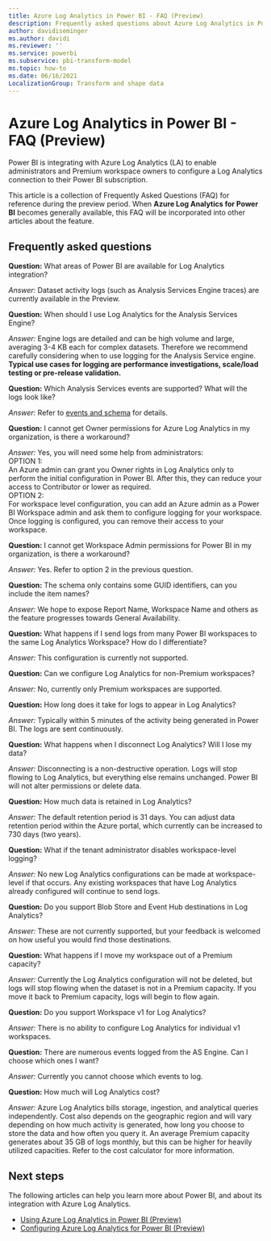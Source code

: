 ```yaml
---
title: Azure Log Analytics in Power BI - FAQ (Preview)
description: Frequently asked questions about Azure Log Analytics in Power BI
author: davidiseminger
ms.author: davidi
ms.reviewer: ''
ms.service: powerbi
ms.subservice: pbi-transform-model
ms.topic: how-to
ms.date: 06/16/2021
LocalizationGroup: Transform and shape data
---
```

# Azure Log Analytics in Power BI - FAQ (Preview)

Power BI is integrating with Azure Log Analytics (LA) to enable administrators and Premium workspace owners to configure a Log Analytics connection to their Power BI subscription. 

This article is a collection of Frequently Asked Questions (FAQ) for reference during the preview period. When **Azure Log Analytics for Power BI** becomes generally available, this FAQ will be incorporated into other articles about the feature.

## Frequently asked questions

**Question:** What areas of Power BI are available for Log Analytics integration?  

*Answer:* Dataset activity logs (such as Analysis Services Engine traces) are currently available in the Preview.  

**Question:** When should I use Log Analytics for the Analysis Services Engine?  

*Answer:* Engine logs are detailed and can be high volume and large, averaging 3-4 KB each for complex datasets. Therefore we recommend carefully considering when to use logging for the Analysis Service engine. **Typical use cases for logging are performance investigations, scale/load testing or pre-release validation.**  

**Question:**  Which Analysis Services events are supported? What will the logs look like?  

*Answer:*  Refer to [events and schema](desktop-log-analytics-configure.md#events-and-schema) for details.  

**Question:**  I cannot get Owner permissions for Azure Log Analytics in my organization, is there a workaround?  

*Answer:*  Yes, you will need some help from administrators:  
OPTION 1:  
An Azure admin can grant you Owner rights in Log Analytics only to perform the initial configuration in Power BI. After this, they can reduce your access to Contributor or lower as required.  
OPTION 2:  
For workspace level configuration, you can add an Azure admin as a Power BI Workspace admin and ask them to configure logging for your workspace. Once logging is configured, you can remove their access to your workspace.

**Question:**  I cannot get Workspace Admin permissions for Power BI in my organization, is there a workaround?  

*Answer:*  Yes. Refer to option 2 in the previous question.  

**Question:**  The schema only contains some GUID identifiers, can you include the item names?  

*Answer:*  We hope to expose Report Name, Workspace Name and others as the feature progresses towards General Availability.  

**Question:**  What happens if I send logs from many Power BI workspaces to the same Log Analytics Workspace? How do I differentiate?  

*Answer:*  This configuration is currently not supported. 

**Question:**  Can we configure Log Analytics for non-Premium workspaces?  

*Answer:*  No, currently only Premium workspaces are supported.  

**Question:**  How long does it take for logs to appear in Log Analytics?  

*Answer:*  Typically within 5 minutes of the activity being generated in Power BI. The logs are sent continuously.  

**Question:**  What happens when I disconnect Log Analytics? Will I lose my data?  

*Answer:*  Disconnecting is a non-destructive operation. Logs will stop flowing to Log Analytics, but everything else remains unchanged. Power BI will not alter permissions or delete data.  

**Question:**  How much data is retained in Log Analytics?  

*Answer:*  The default retention period is 31 days. You can adjust data retention period within the Azure portal, which currently can be increased to 730 days (two years).  

**Question:**  What if the tenant administrator disables workspace-level logging?  

*Answer:*  No new Log Analytics configurations can be made at workspace-level if that occurs. Any existing workspaces that have Log Analytics already configured will continue to send logs.  

**Question:**  Do you support Blob Store and Event Hub destinations in Log Analytics?  

*Answer:*  These are not currently supported, but your feedback is welcomed on how useful you would find those destinations.  

**Question:**  What happens if I move my workspace out of a Premium capacity?  

*Answer:*  Currently the Log Analytics configuration will not be deleted, but logs will stop flowing when the dataset is not in a Premium capacity. If you move it back to Premium capacity, logs will begin to flow again.  

**Question:**  Do you support Workspace v1 for Log Analytics?  

*Answer:*  There is no ability to configure Log Analytics for individual v1 workspaces.  

**Question:**  There are numerous events logged from the AS Engine. Can I choose which ones I want?  

*Answer:*  Currently you cannot choose which events to log.  

**Question:**  How much will Log Analytics cost?  

*Answer:*  Azure Log Analytics bills storage, ingestion, and analytical queries independently. Cost also depends on the geographic region and will vary depending on how much activity is generated, how long you choose to store the data and how often you query it. An average Premium capacity generates about 35 GB of logs monthly, but this can be higher for heavily utilized capacities. Refer to the cost calculator for more information.  


## Next steps
The following articles can help you learn more about Power BI, and about its integration with Azure Log Analytics.

* [Using Azure Log Analytics in Power BI (Preview)](desktop-log-analytics-overview.md)
* [Configuring Azure Log Analytics for Power BI (Preview)](desktop-log-analytics-configure.md)
